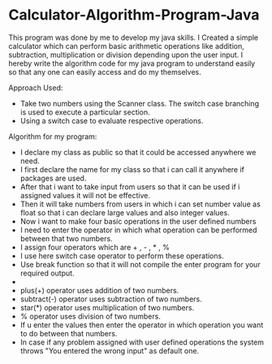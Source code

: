 # Calculator-Algorithm-Program-Java
This program was done by me to develop my java skills.
I Created a simple calculator which can perform basic arithmetic operations like addition, subtraction, multiplication or division depending upon the user input.
I hereby write the algorithm code for my java program to understand easily so that any one can easily access and do my themselves.

Approach Used:

* Take two numbers using the Scanner class. The switch case branching is used to execute a particular section.
* Using a switch case to evaluate respective operations.

Algorithm for my program:
- I declare my class as public so that it could be accessed anywhere we need. 
- I first declare the name for my class so that i can call it anywhere if packages are used.
- After that i want to take input from users so that it can be used if i assigned values it will not be effective.
- Then it will take numbers from users in which i can set number value as float so that i can declare large values and also integer values.
- Now i want to make four basic operations in the user defined numbers
- I need to enter the operator in which what operation can be performed between that two numbers.
- I assign four operators which are + , - , * , %
- I use here switch case operator to perform these operations.
- Use break function so that it will not compile the enter program for your required output.
-  
- plus(+) operator uses addition of two numbers.
- subtract(-) operator uses subtraction of two numbers.
- star(*) operator uses multiplication of two numbers.
- % operator uses division of two numbers.
- If u enter the values then enter the operator in which operation you want to do between that numbers.
- In case if any problem assigned with user defined operations the system throws "You entered the wrong input" as default one.
 
